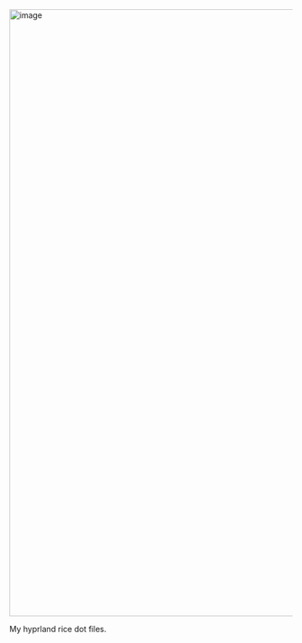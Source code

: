 <img width="1920" height="1080" alt="image" src="https://github.com/user-attachments/assets/1791e0e3-5005-4c1f-9c35-36d80405d3de" />

 My hyprland rice dot files.
